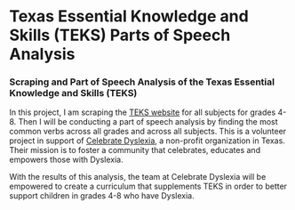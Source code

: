 # Texas Essential Knowledge and Skills (TEKS) Parts of Speech Analysis
### Scraping and Part of Speech Analysis of the Texas Essential Knowledge and Skills (TEKS)

In this project, I am scraping the [TEKS website](https://texreg.sos.state.tx.us/public/readtac$ext.ViewTAC?tac_view=3&ti=19&pt=2) for all subjects for grades 4-8. Then I will be conducting a part of speech analysis by finding the most common verbs across all grades and across all subjects. This is a volunteer project in support of [Celebrate Dyslexia](https://celebratedyslexia.org/), a non-profit organization in Texas. Their mission is to foster a community that celebrates, educates and empowers those with Dyslexia.

With the results of this analysis, the team at Celebrate Dyslexia will be empowered to create a curriculum that supplements TEKS in order to better support children in grades 4-8 who have Dyslexia.
